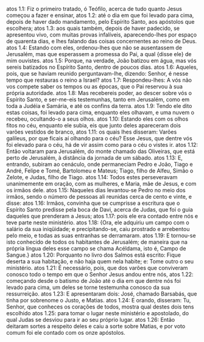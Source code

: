 atos 1.1: Fiz o primeiro tratado, ó Teófilo, acerca de tudo quanto Jesus começou a fazer e ensinar,
atos 1.2: até o dia em que foi levado para cima, depois de haver dado mandamento, pelo Espírito Santo, aos apóstolos que escolhera;
atos 1.3: aos quais também, depois de haver padecido, se apresentou vivo, com muitas provas infalíveis, aparecendo-lhes por espaço de quarenta dias, e lhes falando das coisas concernentes ao reino de Deus.
atos 1.4: Estando com eles, ordenou-lhes que não se ausentassem de Jerusalém, mas que esperassem a promessa do Pai, a qual {disse ele} de mim ouvistes.
atos 1.5: Porque, na verdade, João batizou em água, mas vós sereis batizados no Espírito Santo, dentro de poucos dias.
atos 1.6: Aqueles, pois, que se haviam reunido perguntavam-lhe, dizendo: Senhor, é nesse tempo que restauras o reino a Israel?
atos 1.7: Respondeu-lhes: A vós não vos compete saber os tempos ou as épocas, que o Pai reservou à sua própria autoridade.
atos 1.8: Mas recebereis poder, ao descer sobre vós o Espírito Santo, e ser-me-eis testemunhas, tanto em Jerusalém, como em toda a Judéia e Samária, e até os confins da terra.
atos 1.9: Tendo ele dito estas coisas, foi levado para cima, enquanto eles olhavam, e uma nuvem o recebeu, ocultando-o a seus olhos.
atos 1.10: Estando eles com os olhos fitos no céu, enquanto ele subia, eis que junto deles apareceram dois varões vestidos de branco,
atos 1.11: os quais lhes disseram: Varões galileus, por que ficais aí olhando para o céu? Esse Jesus, que dentre vós foi elevado para o céu, há de vir assim como para o céu o vistes ir.
atos 1.12: Então voltaram para Jerusalém, do monte chamado das Oliveiras, que está perto de Jerusalém, à distância da jornada de um sábado.
atos 1.13: E, entrando, subiram ao cenáculo, onde permaneciam Pedro e João, Tiago e André, Felipe e Tomé, Bartolomeu e Mateus; Tiago, filho de Alfeu, Simão o Zelote, e Judas, filho de Tiago.
atos 1.14: Todos estes perseveravam unanimemente em oração, com as mulheres, e Maria, mãe de Jesus, e com os irmãos dele.
atos 1.15: Naqueles dias levantou-se Pedro no meio dos irmãos, sendo o número de pessoas ali reunidas cerca de cento e vinte, e disse:
atos 1.16: Irmãos, convinha que se cumprisse a escritura que o Espírito Santo predisse pela boca de Davi, acerca de Judas, que foi o guia daqueles que prenderam a Jesus;
atos 1.17: pois ele era contado entre nós e teve parte neste ministério.
atos 1.18: {Ora, ele adquiriu um campo com o salário da sua iniqüidade; e precipitando-se, caiu prostrado e arrebentou pelo meio, e todas as suas entranhas se derramaram.
atos 1.19: E tornou-se isto conhecido de todos os habitantes de Jerusalém; de maneira que na própria língua deles esse campo se chama Acéldama, isto é, Campo de Sangue.}
atos 1.20: Porquanto no livro dos Salmos está escrito: Fique deserta a sua habitação, e não haja quem nela habite; e: Tome outro o seu ministério.
atos 1.21: É necessário, pois, que dos varões que conviveram conosco todo o tempo em que o Senhor Jesus andou entre nós,
atos 1.22: começando desde o batismo de João até o dia em que dentre nós foi levado para cima, um deles se torne testemunha conosco da sua ressurreição.
atos 1.23: E apresentaram dois: José, chamado Barsabás, que tinha por sobrenome o Justo, e Matias.
atos 1.24: E orando, disseram: Tu, Senhor, que conheces os corações de todos, mostra qual destes dois tens escolhido
atos 1.25: para tomar o lugar neste ministério e apostolado, do qual Judas se desviou para ir ao seu próprio lugar.
atos 1.26: Então deitaram sortes a respeito deles e caiu a sorte sobre Matias, e por voto comum foi ele contado com os onze apóstolos.
